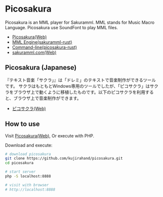 # Picosakura

Picosakura is an MML player for Sakuramml.
MML stands for Music Macro Language.
Picosakura use SoundFont to play MML files.

- [Picosakura(Web)](https://sakuramml.com/picosakura/index.php)
- [MML Engine(sakuramml-rust)](https://github.com/kujirahand/sakuramml-rust)
- [Command-line(picosakura-rust)](https://github.com/kujirahand/picosakura-rust)
- [sakuramml.com(Web)](https://sakuramml.com)

## Picosakura (Japanese)

『テキスト音楽「サクラ」』は「ドレミ」のテキストで音楽制作ができるツールです。
サクラはもともとWindows専用のツールでしたが、「ピコサクラ」はサクラをブラウザ上で動くように移植したものです。以下のピコサクラを利用すると、ブラウザ上で音楽制作ができます。

- [ピコサクラ(Web)](https://sakuramml.com/picosakura/index.php)

## How to use

Visit [Picosakura(Web)](https://sakuramml.com/picosakura/index.php),
Or execute with PHP.

Download and execute:

```sh
# download picosakura
git clone https://github.com/kujirahand/picosakura.git
cd picosakura

# start server
php -S localhost:8888

# visit with browser
# http://localhost:8888
```
